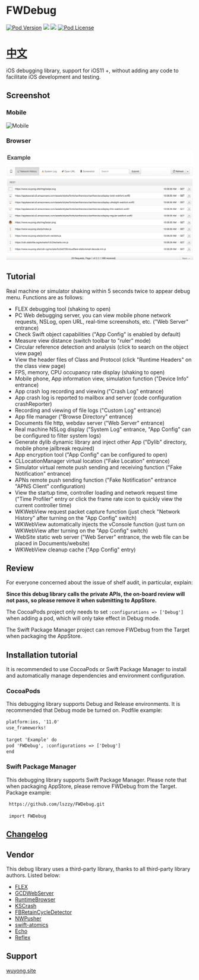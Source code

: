# FWDebug

[![Pod Version](https://img.shields.io/cocoapods/v/FWDebug.svg?style=flat)](http://cocoadocs.org/docsets/FWDebug/)
[![](https://img.shields.io/endpoint?url=https%3A%2F%2Fswiftpackageindex.com%2Fapi%2Fpackages%2Flszzy%2FFWDebug%2Fbadge%3Ftype%3Dplatforms)](https://swiftpackageindex.com/lszzy/FWDebug)
[![](https://img.shields.io/endpoint?url=https%3A%2F%2Fswiftpackageindex.com%2Fapi%2Fpackages%2Flszzy%2FFWDebug%2Fbadge%3Ftype%3Dswift-versions)](https://swiftpackageindex.com/lszzy/FWDebug)
[![Pod License](https://img.shields.io/cocoapods/l/FWDebug.svg?style=flat)](https://github.com/lszzy/FWDebug/blob/master/LICENSE)

# [中文](README_CN.md)

iOS debugging library, support for iOS11 +, without adding any code to facilitate iOS development and testing.

## Screenshot

### Mobile
![Mobile](FWDebug.gif)

### Browser
![Browser](FWDebug_Server.gif)

## Tutorial
Real machine or simulator shaking within 5 seconds twice to appear debug menu. Functions are as follows:

* FLEX debugging tool (shaking to open)
* PC Web debugging server, you can view mobile phone network requests, NSLog, open URL, real-time screenshots, etc. ("Web Server" entrance)
* Check Swift object capabilities ("App Config" is enabled by default)
* Measure view distance (switch toolbar to "ruler" mode)
* Circular reference detection and analysis (click to search on the object view page)
* View the header files of Class and Protocol (click "Runtime Headers" on the class view page)
* FPS, memory, CPU occupancy rate display (shaking to open)
* Mobile phone, App information view, simulation function ("Device Info" entrance)
* App crash log recording and viewing ("Crash Log" entrance)
* App crash log is reported to mailbox and server (code configuration crashReporter)
* Recording and viewing of file logs ("Custom Log" entrance)
* App file manager ("Browse Directory" entrance)
* Documents file http, webdav server ("Web Server" entrance)
* Real machine NSLog display ("System Log" entrance, "App Config" can be configured to filter system logs)
* Generate dylib dynamic library and inject other App ("Dylib" directory, mobile phone jailbreak required)
* App encryption tool ("App Config" can be configured to open)
* CLLocationManager virtual location ("Fake Location" entrance)
* Simulator virtual remote push sending and receiving function ("Fake Notification" entrance)
* APNs remote push sending function ("Fake Notification" entrance "APNS Client" configuration)
* View the startup time, controller loading and network request time ("Time Profiler" entry or click the frame rate icon to quickly view the current controller time)
* WKWebView request packet capture function (just check "Network History" after turning on the "App Config" switch)
* WKWebView automatically injects the vConsole function (just turn on WKWebView after turning on the "App Config" switch)
* WebSite static web server ("Web Server" entrance, the web file can be placed in Documents/website)
* WKWebView cleanup cache ("App Config" entry)

## Review
For everyone concerned about the issue of shelf audit, in particular, explain:

**Since this debug library calls the private APIs, the on-board review will not pass, so please remove it when submitting to AppStore.**

The CocoaPods project only needs to set `:configurations => ['Debug']` when adding a pod, which will only take effect in Debug mode.

The Swift Package Manager project can remove FWDebug from the Target when packaging the AppStore.

## Installation tutorial
It is recommended to use CocoaPods or Swift Package Manager to install and automatically manage dependencies and environment configuration.

### CocoaPods
This debugging library supports Debug and Release environments. It is recommended that Debug mode be turned on. Podfile example:

    platform:ios, '11.0'
    use_frameworks!

    target 'Example' do
    pod 'FWDebug', :configurations => ['Debug']
    end

### Swift Package Manager
This debugging library supports Swift Package Manager. Please note that when packaging AppStore, please remove FWDebug from the Target. Package example:

     https://github.com/lszzy/FWDebug.git
    
     import FWDebug
## [Changelog](https://github.com/lszzy/FWDebug/blob/master/CHANGELOG.md)

## Vendor
This debug library uses a third-party library, thanks to all third-party library authors. Listed below:
	
* [FLEX](https://github.com/Flipboard/FLEX)
* [GCDWebServer](https://github.com/swisspol/GCDWebServer)
* [RuntimeBrowser](https://github.com/nst/RuntimeBrowser)
* [KSCrash](https://github.com/kstenerud/KSCrash)
* [FBRetainCycleDetector](https://github.com/facebook/FBRetainCycleDetector)
* [NWPusher](https://github.com/noodlewerk/NWPusher)
* [swift-atomics](https://github.com/apple/swift-atomics)
* [Echo](https://github.com/Azoy/Echo)
* [Reflex](https://github.com/FLEXTool/Reflex)

## Support
[wuyong.site](http://www.wuyong.site)
